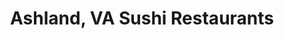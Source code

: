 ---
layout: city
title: Ashland, VA Sushi Restaurants
permalink: /virginia/ashland/
stateAbbr: VA
stateName: Virginia
cityName: Ashland

---